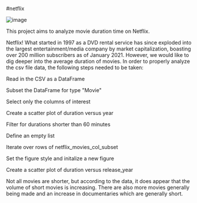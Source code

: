 #netflix

![image](https://github.com/user-attachments/assets/15bbf113-5f9f-4690-b7a7-010a3217e553)

This project aims to analyze movie duration time on Netflix.

Netflix! What started in 1997 as a DVD rental service has since exploded into the largest entertainment/media company by market capitalization, boasting over 200 million subscribers as of January 2021. However, we would like to dig deeper into the average duration of movies. In order to properly analyze the csv file data, the following steps needed to be taken:

Read in the CSV as a DataFrame

Subset the DataFrame for type "Movie"

Select only the columns of interest

Create a scatter plot of duration versus year

Filter for durations shorter than 60 minutes

Define an empty list

Iterate over rows of netflix_movies_col_subset

Set the figure style and initalize a new figure

Create a scatter plot of duration versus release_year

Not all movies are shorter, but according to the data, it does appear that the volume of short movies is increasing. There are also more movies generally being made and an increase in documentaries which are generally short.
